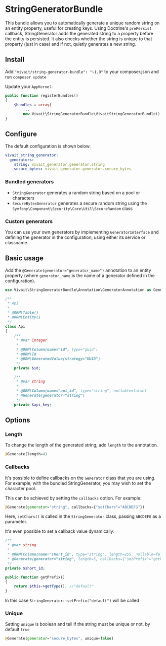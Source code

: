 # StringGeneratorBundle

This bundle allows you to automatically generate a unique random string on an entity property, useful for
creating keys. Using Doctrine's `prePersist` callback, StringGenerator adds the generated string to a property
before the entity is persisted. It also checks whether the string is unique to that property (just in case) and if not, quietly
generates a new string.

## Install

Add `"vivait/string-generator-bundle": "~1.0"` to your composer.json and run `composer update`

Update your `AppKernel`:
```php
public function registerBundles()
{
    $bundles = array(
        ...
        new Vivait\StringGeneratorBundle\VivaitStringGeneratorBundle(),
}
```  
## Configure

The default configuration is shown below:
  
```yaml
vivait_string_generator:
  generators:
    string: vivait_generator.generator.string
    secure_bytes: vivait_generator.generator.secure_bytes
```
### Bundled generators
* `StringGenerator` generates a random string based on a pool or characters
* `SecureBytesGenerator` generates a secure random string using the `Symfony\Component\Security\Core\Util\SecureRandom` class

### Custom generators
You can use your own generators by implementing `GeneratorInterface` and defining the generator in the configuration, 
using either its service or classname.

## Basic usage

Add the `@Generate(generator="generator_name")` annotation to an entity property 
(where `generator_name` is the name of a generator defined in the configuration).

```php
use Vivait\StringGeneratorBundle\Annotation\GeneratorAnnotation as Generate;

/**
 * Api
 *
 * @ORM\Table()
 * @ORM\Entity()
 */
class Api
{
    /**
     * @var integer
     *
     * @ORM\Column(name="id", type="guid")
     * @ORM\Id
     * @ORM\GeneratedValue(strategy="UUID")
     */
    private $id;

    /**
     * @var string
     *
     * @ORM\Column(name="api_id", type="string", nullable=false)
     * @Generate(generator="string")
     */
    private $api_key;
```
## Options

### Length

To change the length of the generated string, add `length` to the annotation.
```php
@Generate(length=4)
```  

### Callbacks
    
It's possible to define callbacks on the `Generator` class that you are using. 
For example, with the bundled StringGenerator, you may wish to set the character pool. 

This can be achieved by setting the `callbacks` option. For example:

```php
@Generate(generator="string", callbacks={"setChars"="ABCDEFG"})
```

Here, `setChars()` is called in the `StringGenerator` class, passing `ABCDEFG` as a parameter.

It's even possible to set a callback value dynamically:

```php
/**
 * @var string
 *
 * @ORM\Column(name="short_id", type="string", length=255, nullable=false)
 * @Generate(generator="string", length=5, callbacks={"setPrefix"="getPrefix"})
 */
private $short_id;

public function getPrefix()
{
    return $this->getType(); //"default"
}
```

In this case `StringGenerator::setPrefix("default")` will be called

    
### Unique

Setting `unique` is boolean and tell if the string must be unique or not, by default `true`

```php
@Generate(generator="secure_bytes", unique=false)
```
